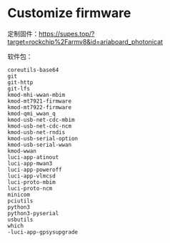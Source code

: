 # Customize firmware

定制固件：<https://supes.top/?target=rockchip%2Farmv8&id=ariaboard_photonicat>

软件包：

```plain
coreutils-base64
git
git-http
git-lfs
kmod-mhi-wwan-mbim
kmod-mt7921-firmware
kmod-mt7922-firmware
kmod-qmi_wwan_q
kmod-usb-net-cdc-mbim
kmod-usb-net-cdc-ncm
kmod-usb-net-rndis
kmod-usb-serial-option
kmod-usb-serial-wwan
kmod-wwan
luci-app-atinout
luci-app-mwan3
luci-app-poweroff
luci-app-vlmcsd
luci-proto-mbim
luci-proto-ncm
minicom
pciutils
python3
python3-pyserial
usbutils
which
-luci-app-gpsysupgrade
```

